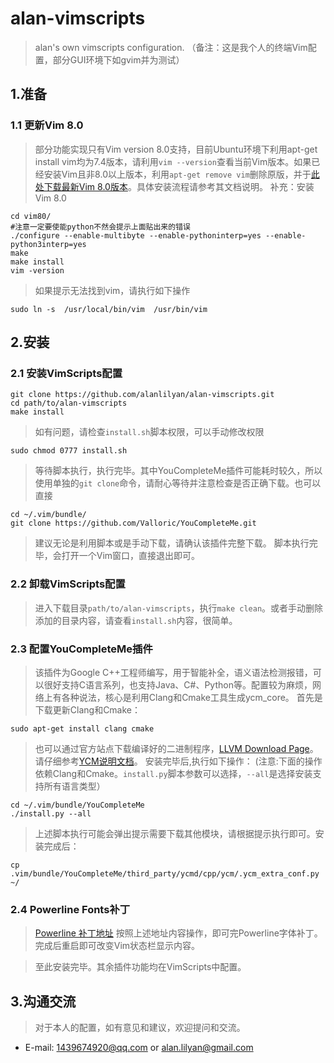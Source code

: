 # alan-vimscripts
>alan's own vimscripts configuration.
>（备注：这是我个人的终端Vim配置，部分GUI环境下如gvim并为测试）

## 1.准备
### 1.1 更新Vim 8.0
>部分功能实现只有Vim version 8.0支持，目前Ubuntu环境下利用apt-get install vim均为7.4版本，请利用`vim --version`查看当前Vim版本。如果已经安装Vim且非8.0以上版本，利用`apt-get remove vim`删除原版，并于[此处下载最新Vim 8.0版本](https://github.com/vim/vim.git)。具体安装流程请参考其文档说明。
>补充：安装Vim 8.0
```
cd vim80/ 
#注意一定要使能python不然会提示上面贴出来的错误
./configure --enable-multibyte --enable-pythoninterp=yes --enable-python3interp=yes
make
make install
vim -version
```
>如果提示无法找到vim，请执行如下操作
```
sudo ln -s  /usr/local/bin/vim  /usr/bin/vim
```

## 2.安装
### 2.1 安装VimScripts配置
```
git clone https://github.com/alanlilyan/alan-vimscripts.git
cd path/to/alan-vimscripts
make install

```
>如有问题，请检查`install.sh`脚本权限，可以手动修改权限
```
sudo chmod 0777 install.sh
```
>等待脚本执行，执行完毕。其中YouCompleteMe插件可能耗时较久，所以使用单独的`git clone`命令，请耐心等待并注意检查是否正确下载。也可以直接
```
cd ~/.vim/bundle/
git clone https://github.com/Valloric/YouCompleteMe.git
```
>建议无论是利用脚本或是手动下载，请确认该插件完整下载。
>脚本执行完毕，会打开一个Vim窗口，直接退出即可。

### 2.2 卸载VimScripts配置
>进入下载目录`path/to/alan-vimscripts`，执行`make clean`。或者手动删除添加的目录内容，请查看`install.sh`内容，很简单。

### 2.3 配置YouCompleteMe插件
>该插件为Google C++工程师编写，用于智能补全，语义语法检测报错，可以很好支持C语言系列，也支持Java、C#、Python等。配置较为麻烦，网络上有各种说法，核心是利用Clang和Cmake工具生成ycm_core。
>首先是下载更新Clang和Cmake：
```
sudo apt-get install clang cmake
```
>也可以通过官方站点下载编译好的二进制程序，[LLVM Download Page](http://releases.llvm.org/download.html)。请仔细参考[YCM说明文档](https://github.com/Valloric/YouCompleteMe/blob/master/README.md)。
>安装完毕后,执行如下操作：
>(注意:下面的操作依赖Clang和Cmake。`install.py`脚本参数可以选择，`--all`是选择安装支持所有语言类型）
```
cd ~/.vim/bundle/YouCompleteMe
./install.py --all
```
>上述脚本执行可能会弹出提示需要下载其他模块，请根据提示执行即可。安装完成后：
```
cp .vim/bundle/YouCompleteMe/third_party/ycmd/cpp/ycm/.ycm_extra_conf.py ~/
```

### 2.4 Powerline Fonts补丁
>[Powerline 补丁地址](https://powerline.readthedocs.io/en/latest/installation/linux.html#font-installation)
>按照上述地址内容操作，即可完Powerline字体补丁。完成后重启即可改变Vim状态栏显示内容。

>至此安装完毕。其余插件功能均在VimScripts中配置。

## 3.沟通交流
>对于本人的配置，如有意见和建议，欢迎提问和交流。
* E-mail: 1439674920@qq.com or alan.lilyan@gmail.com
